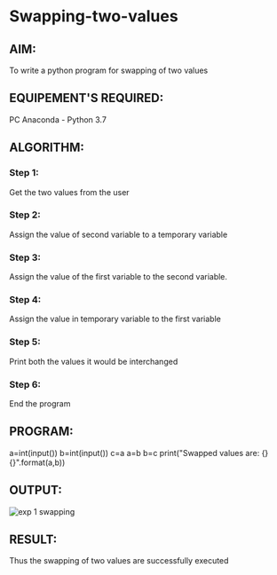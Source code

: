# Swapping-two-values
## AIM:
To write a python program for swapping of two values
## EQUIPEMENT'S REQUIRED: 
PC
Anaconda - Python 3.7
## ALGORITHM: 
### Step 1:
Get the two values from the user
### Step 2: 
Assign the value of second variable to a temporary variable 
### Step 3: 
Assign the value of the first variable to the second variable.
### Step 4:  
Assign the value in temporary variable to the first variable
### Step 5: 
Print both the values it would be interchanged
### Step 6: 
End the program
## PROGRAM:
a=int(input())
b=int(input())
c=a
a=b
b=c
print("Swapped values are: {} {}".format(a,b))
## OUTPUT:

![exp 1 swapping ](https://github.com/Ratheesh28/Swapping-two-values/assets/138849186/e70f3700-fed9-4f01-acab-c33e09e81482)



## RESULT:
Thus the swapping of two values are successfully executed



